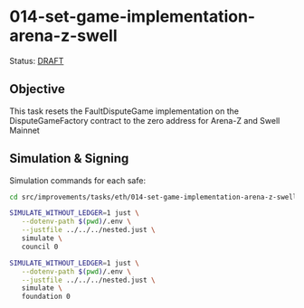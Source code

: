 # 014-set-game-implementation-arena-z-swell

Status: [DRAFT]()

## Objective

This task resets the FaultDisputeGame implementation on the DisputeGameFactory contract to the zero address for Arena-Z and Swell Mainnet

## Simulation & Signing

Simulation commands for each safe:
```bash
cd src/improvements/tasks/eth/014-set-game-implementation-arena-z-swell

SIMULATE_WITHOUT_LEDGER=1 just \
   --dotenv-path $(pwd)/.env \
   --justfile ../../../nested.just \
   simulate \
   council 0

SIMULATE_WITHOUT_LEDGER=1 just \
   --dotenv-path $(pwd)/.env \
   --justfile ../../../nested.just \
   simulate \
   foundation 0

```
